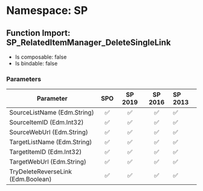 # Namespace: SP

## Function Import: SP_RelatedItemManager_DeleteSingleLink

- Is composable: false
- Is bindable: false

### Parameters

Parameter | SPO | SP 2019 | SP 2016 | SP 2013
----------|:---:|:-------:|:-------:|:-------
SourceListName (Edm.String) | ✅ | ✅ | ✅ | ✅
SourceItemID (Edm.Int32) | ✅ | ✅ | ✅ | ✅
SourceWebUrl (Edm.String) | ✅ | ✅ | ✅ | ✅
TargetListName (Edm.String) | ✅ | ✅ | ✅ | ✅
TargetItemID (Edm.Int32) | ✅ | ✅ | ✅ | ✅
TargetWebUrl (Edm.String) | ✅ | ✅ | ✅ | ✅
TryDeleteReverseLink (Edm.Boolean) | ✅ | ✅ | ✅ | ✅
